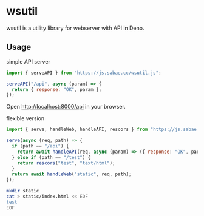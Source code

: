 # wsutil

wsutil is a utility library for webserver with API in Deno.

## Usage

simple API server
```JavaScript
import { serveAPI } from "https://js.sabae.cc/wsutil.js";

serveAPI("/api", async (param) => {
  return { response: "OK", param };
});
```

Open [http://localhost:8000/api](http://localhost:8000/api) in your browser.

flexible version
```JavaScript
import { serve, handleWeb, handleAPI, rescors } from "https://js.sabae.cc/wsutil.js";

serve(async (req, path) => {
  if (path == "/api") {
    return await handleAPI(req, async (param) => ({ response: "OK", param }));
  } else if (path == "/test") {
    return rescors("test", "text/html");
  }
  return await handleWeb("static", req, path);
});
```

```bash
mkdir static
cat > static/index.html << EOF
test
EOF
```
